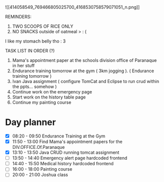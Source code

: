 
![[414058549_769466805025700_4168530758579071051_n.png]]

REMINDERS:
1. TWO SCOOPS OF RICE ONLY
2. NO SNACKS outside of oatmeal > : (

I like my stomach belly tho : 3

TASK LIST IN ORDER (?)

1. Mama's appointment paper at the schools division office of Paranaque in her stuff
2. Endurance training tomorrow at the gym ( 3km jogging ). ( Endurance training tomorrow )
3. Ivan Java assignment ( configure TomCat and Eclipse to run crud within the ppts... somehow )
4. Continue work on the emergency page
5. Start work on the history table page
6. Continue my painting course


# Day planner

- [x] 08:20 - 09:50 Endurance Training at the Gym
- [x] 11:50 - 13:00 Find Mama's appointment papers for the DIV.OFFICE.Of.Paranaque
- [x] 13:10 - 13:50 Java CRUD running tomcat assignment
- [ ] 13:50 - 14:40 Emergency alert page hardcoded frontend
- [ ] 14:40 - 15:50 Medical history hardcoded frontend
- [ ] 16:00 - 18:00 Painting course
- [ ] 20:00 - 21:00 Joshua class